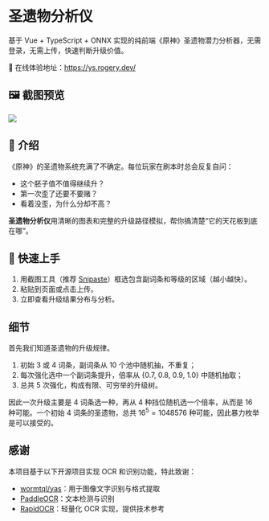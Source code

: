 # 圣遗物分析仪

基于 Vue + TypeScript + ONNX 实现的纯前端《原神》圣遗物潜力分析器，无需登录，无需上传，快速判断升级价值。

🔗 在线体验地址：<https://ys.rogery.dev/>

## 🖼️ 截图预览

![](./screenshot/2025-05-04.png)

## 🎯 介绍

《原神》的圣遗物系统充满了不确定。每位玩家在刷本时总会反复自问：

- 这个胚子值不值得继续升？
- 第一次歪了还要不要赌？
- 看着没歪，为什么分却不高？

**圣遗物分析仪**用清晰的图表和完整的升级路径模拟，帮你搞清楚“它的天花板到底在哪”。

## 🚀 快速上手

1. 用截图工具（推荐 [Snipaste](https://www.snipaste.com/)）框选包含副词条和等级的区域（越小越快）。
2. 粘贴到页面或点击上传。
3. 立即查看升级结果分布与分析。

## 细节

首先我们知道圣遗物的升级规律。

1. 初始 3 或 4 词条，副词条从 10 个池中随机抽，不重复；
2. 每次强化选中一个副词条提升，倍率从 {0.7, 0.8, 0.9, 1.0} 中随机抽取；
3. 总共 5 次强化，构成有限、可穷举的升级树。

因此一次升级主要是 4 词条选一种，再从 4 种挡位随机选一个倍率，从而是 16 种可能。一个初始 4 词条的圣遗物，总共 $16^5 = 1048576$ 种可能，因此暴力枚举是可以接受的。

## 感谢

本项目基于以下开源项目实现 OCR 和识别功能，特此致谢：

- [wormtql/yas](https://github.com/wormtql/yas)：用于图像文字识别与格式提取
- [PaddleOCR](https://paddlepaddle.github.io/PaddleOCR)：文本检测与识别
- [RapidOCR](https://rapidai.github.io/RapidOCRDocs)：轻量化 OCR 实现，提供技术参考
